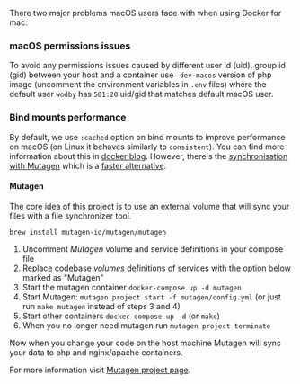 There two major problems macOS users face with when using Docker for mac:

### macOS permissions issues

To avoid any permissions issues caused by different user id (uid), group id (gid) between your host and a container use `-dev-macos` version of php image (uncomment the environment variables in `.env` files) where the default user `wodby` has `501:20` uid/gid that matches default macOS user. 

### Bind mounts performance

By default, we use `:cached` option on bind mounts to improve performance on macOS (on Linux it behaves similarly to `consistent`). You can find more information about this in [docker blog](https://blog.docker.com/2017/05/user-guided-caching-in-docker-for-mac). However, there's the [synchronisation with Mutagen](https://mutagen.io/documentation/orchestration/projects) which is a [faster alternative](https://medium.com/netresearch/improving-performance-for-docker-on-mac-computers-when-using-named-volumes-55580efcbf68#bf1b).

#### Mutagen

The core idea of this project is to use an external volume that will sync your files with a file synchronizer tool.

```shell
brew install mutagen-io/mutagen/mutagen
```

1. Uncomment _Mutagen_ volume and service definitions in your compose file
2. Replace codebase _volumes_ definitions of services with the option below marked as "Mutagen"
3. Start the mutagen container `docker-compose up -d mutagen`
4. Start Mutagen: `mutagen project start -f mutagen/config.yml` (or just run `make mutagen` instead of steps 3 and 4)
5. Start other containers `docker-compose up -d` (or `make`)
6. When you no longer need mutagen run `mutagen project terminate` 

Now when you change your code on the host machine Mutagen will sync your data to php and nginx/apache containers.

For more information visit [Mutagen project page](https://mutagen.io/).
